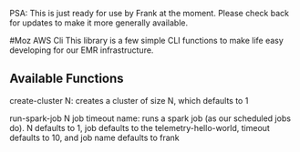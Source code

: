 PSA: This is just ready for use by Frank at the moment. Please check back for updates to make it more generally available.

#Moz AWS Cli
This library is a few simple CLI functions to make life easy developing for our EMR infrastructure.

## Available Functions

create-cluster N: creates a cluster of size N, which defaults to 1

run-spark-job N job timeout name: runs a spark job (as our scheduled jobs do). N defaults to 1, job defaults to the telemetry-hello-world, timeout defaults to 10, and job name defaults to frank
